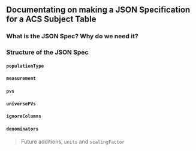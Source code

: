 ## Documentating on making a JSON Specification for a ACS Subject Table

### What is the JSON Spec? Why do we need it?

### Structure of the JSON Spec

#### `populationType`

#### `measurement`

#### `pvs`

#### `universePVs`

#### `ignoreColumns`

#### `denominators`


> Future additions, `units` and `scalingFactor`